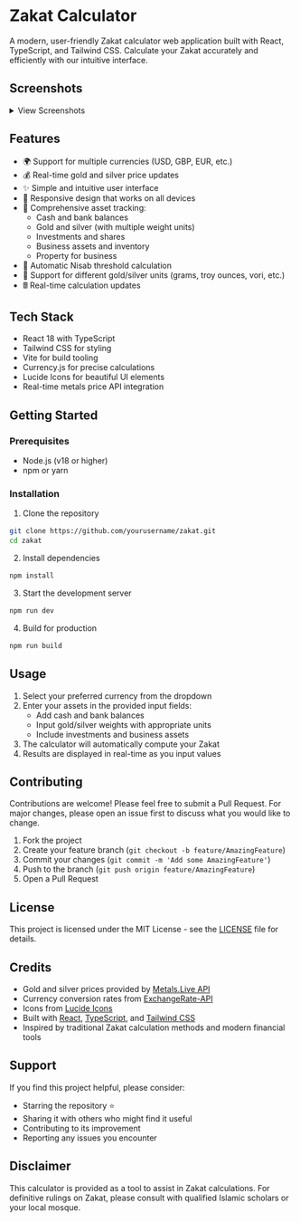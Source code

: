 # Zakat Calculator

A modern, user-friendly Zakat calculator web application built with React, TypeScript, and Tailwind CSS. Calculate your Zakat accurately and efficiently with our intuitive interface.

## Screenshots

<details>
<summary>View Screenshots</summary>

### Desktop View
![Desktop View](public/screenshot-desktop.png)

### Tablet View
![Tablet View](public/screenshot-tablet.png)

### Mobile View
![Mobile View](public/screenshot-mobile.png)

</details>

## Features

- 🌍 Support for multiple currencies (USD, GBP, EUR, etc.)
- 💰 Real-time gold and silver price updates
- ✨ Simple and intuitive user interface
- 📱 Responsive design that works on all devices
- 🏦 Comprehensive asset tracking:
  - Cash and bank balances
  - Gold and silver (with multiple weight units)
  - Investments and shares
  - Business assets and inventory
  - Property for business
- 🔄 Automatic Nisab threshold calculation
- 💎 Support for different gold/silver units (grams, troy ounces, vori, etc.)
- 🖩 Real-time calculation updates

## Tech Stack

- React 18 with TypeScript
- Tailwind CSS for styling
- Vite for build tooling
- Currency.js for precise calculations
- Lucide Icons for beautiful UI elements
- Real-time metals price API integration

## Getting Started

### Prerequisites

- Node.js (v18 or higher)
- npm or yarn

### Installation

1. Clone the repository
```bash
git clone https://github.com/yourusername/zakat.git
cd zakat
```

2. Install dependencies
```bash
npm install
```

3. Start the development server
```bash
npm run dev
```

4. Build for production
```bash
npm run build
```

## Usage

1. Select your preferred currency from the dropdown
2. Enter your assets in the provided input fields:
   - Add cash and bank balances
   - Input gold/silver weights with appropriate units
   - Include investments and business assets
3. The calculator will automatically compute your Zakat
4. Results are displayed in real-time as you input values

## Contributing

Contributions are welcome! Please feel free to submit a Pull Request. For major changes, please open an issue first to discuss what you would like to change.

1. Fork the project
2. Create your feature branch (`git checkout -b feature/AmazingFeature`)
3. Commit your changes (`git commit -m 'Add some AmazingFeature'`)
4. Push to the branch (`git push origin feature/AmazingFeature`)
5. Open a Pull Request

## License

This project is licensed under the MIT License - see the [LICENSE](LICENSE) file for details.

## Credits

- Gold and silver prices provided by [Metals.Live API](https://metals.live)
- Currency conversion rates from [ExchangeRate-API](https://www.exchangerate-api.com)
- Icons from [Lucide Icons](https://lucide.dev)
- Built with [React](https://reactjs.org/), [TypeScript](https://www.typescriptlang.org/), and [Tailwind CSS](https://tailwindcss.com/)
- Inspired by traditional Zakat calculation methods and modern financial tools

## Support

If you find this project helpful, please consider:
- Starring the repository ⭐
- Sharing it with others who might find it useful
- Contributing to its improvement
- Reporting any issues you encounter

## Disclaimer

This calculator is provided as a tool to assist in Zakat calculations. For definitive rulings on Zakat, please consult with qualified Islamic scholars or your local mosque.